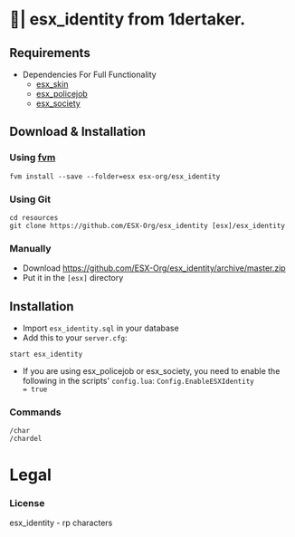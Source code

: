 # 🥤| esx_identity from 1dertaker.

## Requirements
* Dependencies For Full Functionality
  * [esx_skin](https://github.com/ESX-Org/esx_skin)
  * [esx_policejob](https://github.com/ESX-Org/esx_policejob)
  * [esx_society](https://github.com/ESX-Org/esx_society)

## Download & Installation

### Using [fvm](https://github.com/qlaffont/fvm-installer)
```
fvm install --save --folder=esx esx-org/esx_identity
```

### Using Git
```
cd resources
git clone https://github.com/ESX-Org/esx_identity [esx]/esx_identity
```

### Manually
- Download https://github.com/ESX-Org/esx_identity/archive/master.zip
- Put it in the `[esx]` directory

## Installation
- Import `esx_identity.sql` in your database
- Add this to your `server.cfg`:

```
start esx_identity
```

- If you are using esx_policejob or esx_society, you need to enable the following in the scripts' `config.lua`:
```Config.EnableESXIdentity          = true```

### Commands
```
/char
/chardel
```

# Legal
### License
esx_identity - rp characters


